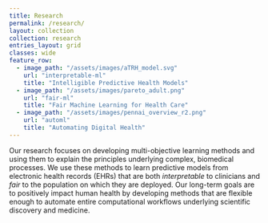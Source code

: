 ```yaml
---
title: Research 
permalink: /research/
layout: collection
collection: research
entries_layout: grid
classes: wide
feature_row:
  - image_path: "/assets/images/aTRH_model.svg"
    url: "interpretable-ml"
    title: "Intelligible Predictive Health Models"
  - image_path: "/assets/images/pareto_adult.png"
    url: "fair-ml"
    title: "Fair Machine Learning for Health Care"
  - image_path: "/assets/images/pennai_overview_r2.png"
    url: "automl"
    title: "Automating Digital Health"
---
```


Our research focuses on developing multi-objective learning methods and using them to explain the principles underlying complex, biomedical processes.
We use these methods to learn predictive models from electronic health records (EHRs) that are both *interpretable* to clinicians and *fair* to the population on which they are deployed. 
Our long-term goals are to positively impact human health by developing methods that are flexible enough to automate entire computational workflows underlying scientific discovery and medicine.
